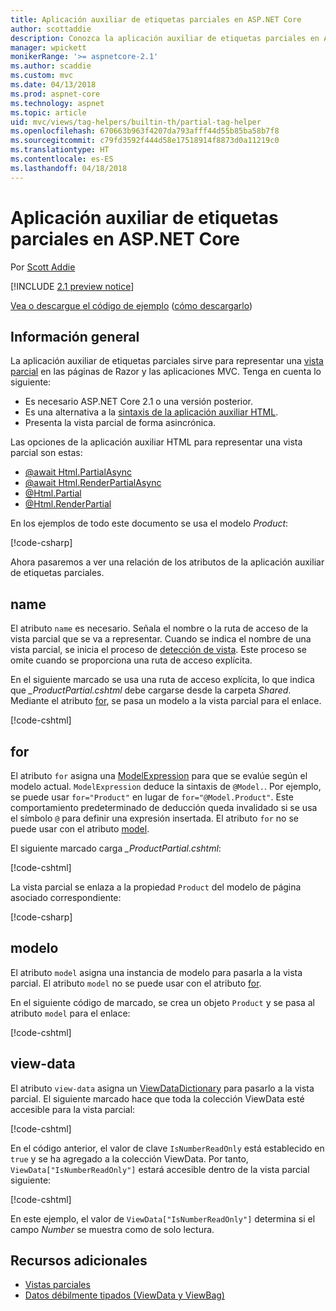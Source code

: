 ```yaml
---
title: Aplicación auxiliar de etiquetas parciales en ASP.NET Core
author: scottaddie
description: Conozca la aplicación auxiliar de etiquetas parciales en ASP.NET Core y el rol que desempeña cada uno de sus atributos a la hora de representar una vista parcial.
manager: wpickett
monikerRange: '>= aspnetcore-2.1'
ms.author: scaddie
ms.custom: mvc
ms.date: 04/13/2018
ms.prod: aspnet-core
ms.technology: aspnet
ms.topic: article
uid: mvc/views/tag-helpers/builtin-th/partial-tag-helper
ms.openlocfilehash: 670663b963f4207da793afff44d55b85ba58b7f8
ms.sourcegitcommit: c79fd3592f444d58e17518914f8873d0a11219c0
ms.translationtype: HT
ms.contentlocale: es-ES
ms.lasthandoff: 04/18/2018
---
```

# <a name="partial-tag-helper-in-aspnet-core"></a>Aplicación auxiliar de etiquetas parciales en ASP.NET Core

Por [Scott Addie](https://github.com/scottaddie)

[!INCLUDE [2.1 preview notice](~/includes/2.1.md)]

[Vea o descargue el código de ejemplo](https://github.com/aspnet/Docs/tree/master/aspnetcore/mvc/views/tag-helpers/built-in/samples) ([cómo descargarlo](xref:tutorials/index#how-to-download-a-sample))

## <a name="overview"></a>Información general

La aplicación auxiliar de etiquetas parciales sirve para representar una [vista parcial](xref:mvc/views/partial) en las páginas de Razor y las aplicaciones MVC. Tenga en cuenta lo siguiente:

* Es necesario ASP.NET Core 2.1 o una versión posterior.
* Es una alternativa a la [sintaxis de la aplicación auxiliar HTML](xref:mvc/views/partial#referencing-a-partial-view).
* Presenta la vista parcial de forma asincrónica.

Las opciones de la aplicación auxiliar HTML para representar una vista parcial son estas:

* [@await Html.PartialAsync](/dotnet/api/microsoft.aspnetcore.mvc.rendering.htmlhelperpartialextensions.partialasync)
* [@await Html.RenderPartialAsync](/dotnet/api/microsoft.aspnetcore.mvc.rendering.htmlhelperpartialextensions.renderpartialasync)
* [@Html.Partial](/dotnet/api/microsoft.aspnetcore.mvc.rendering.htmlhelperpartialextensions.partial)
* [@Html.RenderPartial](/dotnet/api/microsoft.aspnetcore.mvc.rendering.htmlhelperpartialextensions.renderpartial)

En los ejemplos de todo este documento se usa el modelo *Product*:

[!code-csharp[](samples/TagHelpersBuiltIn/Models/Product.cs)]

Ahora pasaremos a ver una relación de los atributos de la aplicación auxiliar de etiquetas parciales.

## <a name="name"></a>name

El atributo `name` es necesario. Señala el nombre o la ruta de acceso de la vista parcial que se va a representar. Cuando se indica el nombre de una vista parcial, se inicia el proceso de [detección de vista](xref:mvc/views/overview#view-discovery). Este proceso se omite cuando se proporciona una ruta de acceso explícita.

En el siguiente marcado se usa una ruta de acceso explícita, lo que indica que *_ProductPartial.cshtml* debe cargarse desde la carpeta *Shared*. Mediante el atributo [for](#for), se pasa un modelo a la vista parcial para el enlace.

[!code-cshtml[](samples/TagHelpersBuiltIn/Pages/Product.cshtml?name=snippet_Name)]

## <a name="for"></a>for

El atributo `for` asigna una [ModelExpression](/dotnet/api/microsoft.aspnetcore.mvc.viewfeatures.modelexpression) para que se evalúe según el modelo actual. `ModelExpression` deduce la sintaxis de `@Model.`. Por ejemplo, se puede usar `for="Product"` en lugar de `for="@Model.Product"`. Este comportamiento predeterminado de deducción queda invalidado si se usa el símbolo `@` para definir una expresión insertada. El atributo `for` no se puede usar con el atributo [model](#model).

El siguiente marcado carga *_ProductPartial.cshtml*:

[!code-cshtml[](samples/TagHelpersBuiltIn/Pages/Product.cshtml?name=snippet_For)]

La vista parcial se enlaza a la propiedad `Product` del modelo de página asociado correspondiente:

[!code-csharp[](samples/TagHelpersBuiltIn/Pages/Product.cshtml.cs?highlight=8)]

## <a name="model"></a>modelo

El atributo `model` asigna una instancia de modelo para pasarla a la vista parcial. El atributo `model` no se puede usar con el atributo [for](#for).

En el siguiente código de marcado, se crea un objeto `Product` y se pasa al atributo `model` para el enlace:

[!code-cshtml[](samples/TagHelpersBuiltIn/Pages/Product.cshtml?name=snippet_Model)]

## <a name="view-data"></a>view-data

El atributo `view-data` asigna un [ViewDataDictionary](/dotnet/api/microsoft.aspnetcore.mvc.viewfeatures.viewdatadictionary) para pasarlo a la vista parcial. El siguiente marcado hace que toda la colección ViewData esté accesible para la vista parcial:

[!code-cshtml[](samples/TagHelpersBuiltIn/Pages/Product.cshtml?name=snippet_ViewData&highlight=5-)]

En el código anterior, el valor de clave `IsNumberReadOnly` está establecido en `true` y se ha agregado a la colección ViewData. Por tanto, `ViewData["IsNumberReadOnly"]` estará accesible dentro de la vista parcial siguiente:

[!code-cshtml[](samples/TagHelpersBuiltIn/Pages/Shared/_ProductViewDataPartial.cshtml?highlight=5)]

En este ejemplo, el valor de `ViewData["IsNumberReadOnly"]` determina si el campo *Number* se muestra como de solo lectura.

## <a name="additional-resources"></a>Recursos adicionales

* [Vistas parciales](xref:mvc/views/partial)
* [Datos débilmente tipados (ViewData y ViewBag)](xref:mvc/views/overview#weakly-typed-data-viewdata-and-viewbag)
